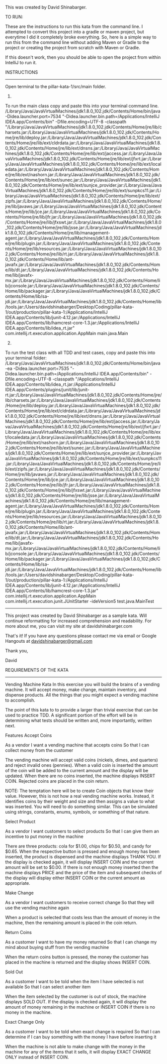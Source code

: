 This was created by David Shinabarger. 

TO RUN: 

These are the instructions to run this kata from the command line.
I attempted to convert this project into a gradle or maven project, but everytime I did it completely broke everything.
So, here is a simple way to run this from the command line without adding Maven or Gradle to the project or creating the project from scratch with Maven or Gradle.

If this doesn't work, then you should be able to open the project from within IntelliJ to run it.


INSTRUCTIONS
_________________________________________________________________________________________________

Open terminal to the pillar-kata-1/src/main folder.

1)
To run the main class copy and paste this into your terminal command line.
/Library/Java/JavaVirtualMachines/jdk1.8.0_102.jdk/Contents/Home/bin/java -Didea.launcher.port=7534 "-Didea.launcher.bin.path=/Applications/IntelliJ IDEA.app/Contents/bin" -Dfile.encoding=UTF-8 -classpath "/Library/Java/JavaVirtualMachines/jdk1.8.0_102.jdk/Contents/Home/jre/lib/charsets.jar:/Library/Java/JavaVirtualMachines/jdk1.8.0_102.jdk/Contents/Home/jre/lib/deploy.jar:/Library/Java/JavaVirtualMachines/jdk1.8.0_102.jdk/Contents/Home/jre/lib/ext/cldrdata.jar:/Library/Java/JavaVirtualMachines/jdk1.8.0_102.jdk/Contents/Home/jre/lib/ext/dnsns.jar:/Library/Java/JavaVirtualMachines/jdk1.8.0_102.jdk/Contents/Home/jre/lib/ext/jaccess.jar:/Library/Java/JavaVirtualMachines/jdk1.8.0_102.jdk/Contents/Home/jre/lib/ext/jfxrt.jar:/Library/Java/JavaVirtualMachines/jdk1.8.0_102.jdk/Contents/Home/jre/lib/ext/localedata.jar:/Library/Java/JavaVirtualMachines/jdk1.8.0_102.jdk/Contents/Home/jre/lib/ext/nashorn.jar:/Library/Java/JavaVirtualMachines/jdk1.8.0_102.jdk/Contents/Home/jre/lib/ext/sunec.jar:/Library/Java/JavaVirtualMachines/jdk1.8.0_102.jdk/Contents/Home/jre/lib/ext/sunjce_provider.jar:/Library/Java/JavaVirtualMachines/jdk1.8.0_102.jdk/Contents/Home/jre/lib/ext/sunpkcs11.jar:/Library/Java/JavaVirtualMachines/jdk1.8.0_102.jdk/Contents/Home/jre/lib/ext/zipfs.jar:/Library/Java/JavaVirtualMachines/jdk1.8.0_102.jdk/Contents/Home/jre/lib/javaws.jar:/Library/Java/JavaVirtualMachines/jdk1.8.0_102.jdk/Contents/Home/jre/lib/jce.jar:/Library/Java/JavaVirtualMachines/jdk1.8.0_102.jdk/Contents/Home/jre/lib/jfr.jar:/Library/Java/JavaVirtualMachines/jdk1.8.0_102.jdk/Contents/Home/jre/lib/jfxswt.jar:/Library/Java/JavaVirtualMachines/jdk1.8.0_102.jdk/Contents/Home/jre/lib/jsse.jar:/Library/Java/JavaVirtualMachines/jdk1.8.0_102.jdk/Contents/Home/jre/lib/management-agent.jar:/Library/Java/JavaVirtualMachines/jdk1.8.0_102.jdk/Contents/Home/jre/lib/plugin.jar:/Library/Java/JavaVirtualMachines/jdk1.8.0_102.jdk/Contents/Home/jre/lib/resources.jar:/Library/Java/JavaVirtualMachines/jdk1.8.0_102.jdk/Contents/Home/jre/lib/rt.jar:/Library/Java/JavaVirtualMachines/jdk1.8.0_102.jdk/Contents/Home/lib/ant-javafx.jar:/Library/Java/JavaVirtualMachines/jdk1.8.0_102.jdk/Contents/Home/lib/dt.jar:/Library/Java/JavaVirtualMachines/jdk1.8.0_102.jdk/Contents/Home/lib/javafx-mx.jar:/Library/Java/JavaVirtualMachines/jdk1.8.0_102.jdk/Contents/Home/lib/jconsole.jar:/Library/Java/JavaVirtualMachines/jdk1.8.0_102.jdk/Contents/Home/lib/packager.jar:/Library/Java/JavaVirtualMachines/jdk1.8.0_102.jdk/Contents/Home/lib/sa-jdi.jar:/Library/Java/JavaVirtualMachines/jdk1.8.0_102.jdk/Contents/Home/lib/tools.jar:/Users/davidshinabarger/Desktop/Coding/pillar-kata-1/out/production/pillar-kata-1:/Applications/IntelliJ IDEA.app/Contents/lib/junit-4.12.jar:/Applications/IntelliJ IDEA.app/Contents/lib/hamcrest-core-1.3.jar:/Applications/IntelliJ IDEA.app/Contents/lib/idea_rt.jar" com.intellij.rt.execution.application.AppMain main.java.Main

2)
To run the test class with all TDD and test cases, copy and paste this into your terminal folder:
/Library/Java/JavaVirtualMachines/jdk1.8.0_102.jdk/Contents/Home/bin/java -ea -Didea.launcher.port=7535 "-Didea.launcher.bin.path=/Applications/IntelliJ IDEA.app/Contents/bin" -Dfile.encoding=UTF-8 -classpath "/Applications/IntelliJ IDEA.app/Contents/lib/idea_rt.jar:/Applications/IntelliJ IDEA.app/Contents/plugins/junit/lib/junit-rt.jar:/Library/Java/JavaVirtualMachines/jdk1.8.0_102.jdk/Contents/Home/jre/lib/charsets.jar:/Library/Java/JavaVirtualMachines/jdk1.8.0_102.jdk/Contents/Home/jre/lib/deploy.jar:/Library/Java/JavaVirtualMachines/jdk1.8.0_102.jdk/Contents/Home/jre/lib/ext/cldrdata.jar:/Library/Java/JavaVirtualMachines/jdk1.8.0_102.jdk/Contents/Home/jre/lib/ext/dnsns.jar:/Library/Java/JavaVirtualMachines/jdk1.8.0_102.jdk/Contents/Home/jre/lib/ext/jaccess.jar:/Library/Java/JavaVirtualMachines/jdk1.8.0_102.jdk/Contents/Home/jre/lib/ext/jfxrt.jar:/Library/Java/JavaVirtualMachines/jdk1.8.0_102.jdk/Contents/Home/jre/lib/ext/localedata.jar:/Library/Java/JavaVirtualMachines/jdk1.8.0_102.jdk/Contents/Home/jre/lib/ext/nashorn.jar:/Library/Java/JavaVirtualMachines/jdk1.8.0_102.jdk/Contents/Home/jre/lib/ext/sunec.jar:/Library/Java/JavaVirtualMachines/jdk1.8.0_102.jdk/Contents/Home/jre/lib/ext/sunjce_provider.jar:/Library/Java/JavaVirtualMachines/jdk1.8.0_102.jdk/Contents/Home/jre/lib/ext/sunpkcs11.jar:/Library/Java/JavaVirtualMachines/jdk1.8.0_102.jdk/Contents/Home/jre/lib/ext/zipfs.jar:/Library/Java/JavaVirtualMachines/jdk1.8.0_102.jdk/Contents/Home/jre/lib/javaws.jar:/Library/Java/JavaVirtualMachines/jdk1.8.0_102.jdk/Contents/Home/jre/lib/jce.jar:/Library/Java/JavaVirtualMachines/jdk1.8.0_102.jdk/Contents/Home/jre/lib/jfr.jar:/Library/Java/JavaVirtualMachines/jdk1.8.0_102.jdk/Contents/Home/jre/lib/jfxswt.jar:/Library/Java/JavaVirtualMachines/jdk1.8.0_102.jdk/Contents/Home/jre/lib/jsse.jar:/Library/Java/JavaVirtualMachines/jdk1.8.0_102.jdk/Contents/Home/jre/lib/management-agent.jar:/Library/Java/JavaVirtualMachines/jdk1.8.0_102.jdk/Contents/Home/jre/lib/plugin.jar:/Library/Java/JavaVirtualMachines/jdk1.8.0_102.jdk/Contents/Home/jre/lib/resources.jar:/Library/Java/JavaVirtualMachines/jdk1.8.0_102.jdk/Contents/Home/jre/lib/rt.jar:/Library/Java/JavaVirtualMachines/jdk1.8.0_102.jdk/Contents/Home/lib/ant-javafx.jar:/Library/Java/JavaVirtualMachines/jdk1.8.0_102.jdk/Contents/Home/lib/dt.jar:/Library/Java/JavaVirtualMachines/jdk1.8.0_102.jdk/Contents/Home/lib/javafx-mx.jar:/Library/Java/JavaVirtualMachines/jdk1.8.0_102.jdk/Contents/Home/lib/jconsole.jar:/Library/Java/JavaVirtualMachines/jdk1.8.0_102.jdk/Contents/Home/lib/packager.jar:/Library/Java/JavaVirtualMachines/jdk1.8.0_102.jdk/Contents/Home/lib/sa-jdi.jar:/Library/Java/JavaVirtualMachines/jdk1.8.0_102.jdk/Contents/Home/lib/tools.jar:/Users/davidshinabarger/Desktop/Coding/pillar-kata-1/out/production/pillar-kata-1:/Applications/IntelliJ IDEA.app/Contents/lib/junit-4.12.jar:/Applications/IntelliJ IDEA.app/Contents/lib/hamcrest-core-1.3.jar" com.intellij.rt.execution.application.AppMain com.intellij.rt.execution.junit.JUnitStarter -ideVersion5 test.java.MainTest
_________________________________________________________________________________________________


This project was created by David Shinabarger as a sample kata. Will continue reformatting for increased comprehension and readability.
For more about me, you can visit my site at davidshinabarger.com


That's it! If you have any questions please contact me via email or Google Hangouts at davidshinabarger@gmail.com

Thank you,

David

REQUIREMENTS OF THE KATA
_______________________________________

Vending Machine Kata
In this exercise you will build the brains of a vending machine. It will accept money, make change, maintain inventory, and dispense products. All the things that you might expect a vending machine to accomplish.

The point of this kata to to provide a larger than trivial exercise that can be used to practice TDD. A significant portion of the effort will be in determining what tests should be written and, more importantly, written next.

Features
Accept Coins

As a vendor
I want a vending machine that accepts coins
So that I can collect money from the customer

The vending machine will accept valid coins (nickels, dimes, and quarters) and reject invalid ones (pennies). When a valid coin is inserted the amount of the coin will be added to the current amount and the display will be updated. When there are no coins inserted, the machine displays INSERT COIN. Rejected coins are placed in the coin return.

NOTE: The temptation here will be to create Coin objects that know their value. However, this is not how a real vending machine works. Instead, it identifies coins by their weight and size and then assigns a value to what was inserted. You will need to do something similar. This can be simulated using strings, constants, enums, symbols, or something of that nature.

Select Product

As a vendor
I want customers to select products
So that I can give them an incentive to put money in the machine

There are three products: cola for $1.00, chips for $0.50, and candy for $0.65. When the respective button is pressed and enough money has been inserted, the product is dispensed and the machine displays THANK YOU. If the display is checked again, it will display INSERT COIN and the current amount will be set to $0.00. If there is not enough money inserted then the machine displays PRICE and the price of the item and subsequent checks of the display will display either INSERT COIN or the current amount as appropriate.

Make Change

As a vendor
I want customers to receive correct change
So that they will use the vending machine again

When a product is selected that costs less than the amount of money in the machine, then the remaining amount is placed in the coin return.

Return Coins

As a customer
I want to have my money returned
So that I can change my mind about buying stuff from the vending machine

When the return coins button is pressed, the money the customer has placed in the machine is returned and the display shows INSERT COIN.

Sold Out

As a customer
I want to be told when the item I have selected is not available
So that I can select another item

When the item selected by the customer is out of stock, the machine displays SOLD OUT. If the display is checked again, it will display the amount of money remaining in the machine or INSERT COIN if there is no money in the machine.

Exact Change Only

As a customer
I want to be told when exact change is required
So that I can determine if I can buy something with the money I have before inserting it

When the machine is not able to make change with the money in the machine for any of the items that it sells, it will display EXACT CHANGE ONLY instead of INSERT COIN.